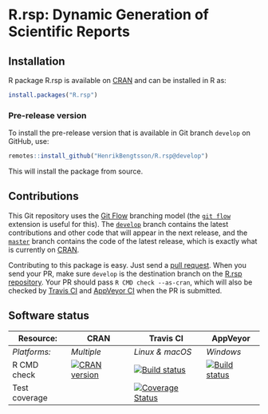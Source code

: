 # R.rsp: Dynamic Generation of Scientific Reports


## Installation
R package R.rsp is available on [CRAN](https://cran.r-project.org/package=R.rsp) and can be installed in R as:
```r
install.packages("R.rsp")
```

### Pre-release version

To install the pre-release version that is available in Git branch `develop` on GitHub, use:
```r
remotes::install_github("HenrikBengtsson/R.rsp@develop")
```
This will install the package from source.  



## Contributions

This Git repository uses the [Git Flow](http://nvie.com/posts/a-successful-git-branching-model/) branching model (the [`git flow`](https://github.com/petervanderdoes/gitflow-avh) extension is useful for this).  The [`develop`](https://github.com/HenrikBengtsson/R.rsp/tree/develop) branch contains the latest contributions and other code that will appear in the next release, and the [`master`](https://github.com/HenrikBengtsson/R.rsp) branch contains the code of the latest release, which is exactly what is currently on [CRAN](https://cran.r-project.org/package=R.rsp).

Contributing to this package is easy.  Just send a [pull request](https://help.github.com/articles/using-pull-requests/).  When you send your PR, make sure `develop` is the destination branch on the [R.rsp repository](https://github.com/HenrikBengtsson/R.rsp).  Your PR should pass `R CMD check --as-cran`, which will also be checked by <a href="https://travis-ci.org/HenrikBengtsson/R.rsp">Travis CI</a> and <a href="https://ci.appveyor.com/project/HenrikBengtsson/r-rsp">AppVeyor CI</a> when the PR is submitted.


## Software status

| Resource:     | CRAN        | Travis CI       | AppVeyor         |
| ------------- | ------------------- | --------------- | ---------------- |
| _Platforms:_  | _Multiple_          | _Linux & macOS_ | _Windows_        |
| R CMD check   | <a href="https://cran.r-project.org/web/checks/check_results_R.rsp.html"><img border="0" src="http://www.r-pkg.org/badges/version/R.rsp" alt="CRAN version"></a> | <a href="https://travis-ci.org/HenrikBengtsson/R.rsp"><img src="https://travis-ci.org/HenrikBengtsson/R.rsp.svg" alt="Build status"></a>   | <a href="https://ci.appveyor.com/project/HenrikBengtsson/r-rsp"><img src="https://ci.appveyor.com/api/projects/status/github/HenrikBengtsson/R.rsp?svg=true" alt="Build status"></a> |
| Test coverage |                     | <a href="https://codecov.io/gh/HenrikBengtsson/R.rsp"><img src="https://codecov.io/gh/HenrikBengtsson/R.rsp/branch/develop/graph/badge.svg" alt="Coverage Status"/></a>     |                  |

